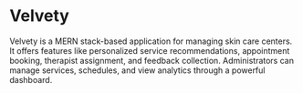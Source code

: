 # Velvety
Velvety is a MERN stack-based application for managing skin care centers. It offers features like personalized service recommendations, appointment booking, therapist assignment, and feedback collection. Administrators can manage services, schedules, and view analytics through a powerful dashboard.
